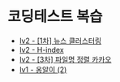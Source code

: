 # 코딩테스트 복습
- [lv2 - [1차] 뉴스 클러스터링](https://school.programmers.co.kr/learn/courses/30/lessons/17677)
- [lv2 - H-index](https://school.programmers.co.kr/learn/courses/30/lessons/42747?language=java#)
- [lv2 - [3차] 파일명 정렬 카카오](https://school.programmers.co.kr/learn/courses/30/lessons/17686)
- [lv1 - 옹알이 (2)](https://school.programmers.co.kr/learn/courses/30/lessons/133499)

